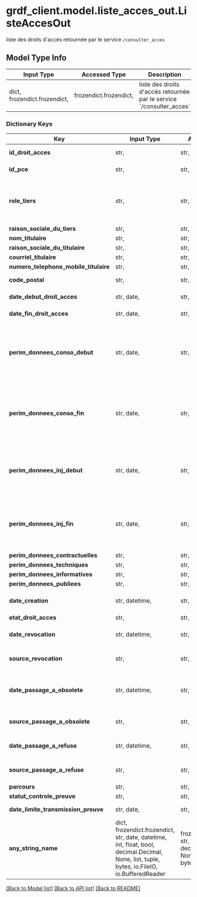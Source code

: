 # grdf_client.model.liste_acces_out.ListeAccesOut

liste des droits d'accès retournée par le service `/consulter_acces`

## Model Type Info
Input Type | Accessed Type | Description | Notes
------------ | ------------- | ------------- | -------------
dict, frozendict.frozendict,  | frozendict.frozendict,  | liste des droits d&#x27;accès retournée par le service &#x60;/consulter_acces&#x60; | 

### Dictionary Keys
Key | Input Type | Accessed Type | Description | Notes
------------ | ------------- | ------------- | ------------- | -------------
**id_droit_acces** | str,  | str,  | UUID de l&#x27;accreditation | [optional] 
**id_pce** | str,  | str,  | identifiant du PCE | [optional] 
**role_tiers** | str,  | str,  | le rôle du tiers dans l&#x27;accès | [optional] must be one of ["AUTORISE_CONTRAT_FOURNITURE", "DETENTEUR_CONTRAT_FOURNITURE, AUTORISE_CONTRAT_INJECTION", "DETENTEUR_CONTRAT_INJECTION", ] 
**raison_sociale_du_tiers** | str,  | str,  |  | [optional] 
**nom_titulaire** | str,  | str,  |  | [optional] 
**raison_sociale_du_titulaire** | str,  | str,  |  | [optional] 
**courriel_titulaire** | str,  | str,  |  | [optional] 
**numero_telephone_mobile_titulaire** | str,  | str,  |  | [optional] 
**code_postal** | str,  | str,  | code postal du PCE | [optional] 
**date_debut_droit_acces** | str, date,  | str,  |  | [optional] value must conform to RFC-3339 full-date YYYY-MM-DD
**date_fin_droit_acces** | str, date,  | str,  |  | [optional] value must conform to RFC-3339 full-date YYYY-MM-DD
**perim_donnees_conso_debut** | str, date,  | str,  | Date de début d’autorisation du périmètre des données de consommation (AAAA-MM-JJ) | [optional] value must conform to RFC-3339 full-date YYYY-MM-DD
**perim_donnees_conso_fin** | str, date,  | str,  | Date de fin d’autorisation du périmètre des données de consommation (AAAA-MM-JJ) | [optional] value must conform to RFC-3339 full-date YYYY-MM-DD
**perim_donnees_inj_debut** | str, date,  | str,  | Date de début d’autorisation du périmètre des données d&#x27;injection (AAAA-MM-JJ) | [optional] value must conform to RFC-3339 full-date YYYY-MM-DD
**perim_donnees_inj_fin** | str, date,  | str,  | Date de fin d’autorisation du périmètre des données d&#x27;injection (AAAA-MM-JJ) | [optional] value must conform to RFC-3339 full-date YYYY-MM-DD
**perim_donnees_contractuelles** | str,  | str,  |  | [optional] 
**perim_donnees_techniques** | str,  | str,  |  | [optional] 
**perim_donnees_informatives** | str,  | str,  |  | [optional] 
**perim_donnees_publiees** | str,  | str,  |  | [optional] 
**date_creation** | str, datetime,  | str,  | date de création du droit d&#x27;accès | [optional] value must conform to RFC-3339 date-time
**etat_droit_acces** | str,  | str,  |  | [optional] 
**date_revocation** | str, datetime,  | str,  | date de révocation du droit d&#x27;accès | [optional] value must conform to RFC-3339 date-time
**source_revocation** | str,  | str,  | la source du passage à l&#x27;état révoqué | [optional] 
**date_passage_a_obsolete** | str, datetime,  | str,  | date de passage à l état obsolète du droit d&#x27;accès | [optional] value must conform to RFC-3339 date-time
**source_passage_a_obsolete** | str,  | str,  | origine du passage à l état obsolète | [optional] 
**date_passage_a_refuse** | str, datetime,  | str,  | la date de passage à l&#x27;état refusé | [optional] value must conform to RFC-3339 date-time
**source_passage_a_refuse** | str,  | str,  | la source de passage à l&#x27;état refusé | [optional] 
**parcours** | str,  | str,  |  | [optional] 
**statut_controle_preuve** | str,  | str,  |  | [optional] 
**date_limite_transmission_preuve** | str, date,  | str,  |  | [optional] value must conform to RFC-3339 full-date YYYY-MM-DD
**any_string_name** | dict, frozendict.frozendict, str, date, datetime, int, float, bool, decimal.Decimal, None, list, tuple, bytes, io.FileIO, io.BufferedReader | frozendict.frozendict, str, BoolClass, decimal.Decimal, NoneClass, tuple, bytes, FileIO | any string name can be used but the value must be the correct type | [optional]

[[Back to Model list]](../../README.md#documentation-for-models) [[Back to API list]](../../README.md#documentation-for-api-endpoints) [[Back to README]](../../README.md)

